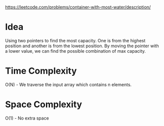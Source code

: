 https://leetcode.com/problems/container-with-most-water/description/

# Idea
Using two pointers to find the most capacity.
One is from the highest position and another is from the lowest position.
By moving the pointer with a lower value, we can find the possible combination of max capacity.


# Time Complexity

O(N) - We traverse the input array which contains n elements. 

# Space Complexity

O(1) - No extra space